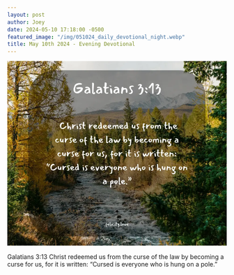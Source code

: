 ```yaml
---
layout: post
author: Joey
date: 2024-05-10 17:18:00 -0500
featured_image: "/img/051024_daily_devotional_night.webp"
title: May 10th 2024 - Evening Devotional
---
```


[![May 10th 2024 - Evening Devotional](/img/051024_daily_devotional_night.webp)](/img/051024_daily_devotional_night.webp)

Galatians 3:13
Christ redeemed us from the curse of the law by becoming a curse for us, for it is written: “Cursed is everyone who is hung on a pole.”